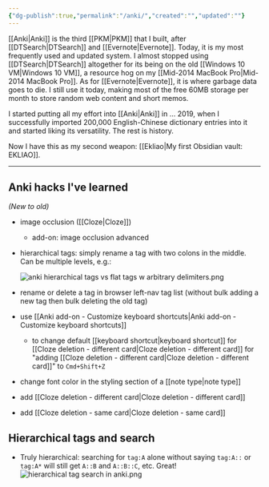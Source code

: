 ```yaml
---
{"dg-publish":true,"permalink":"/anki/","created":"","updated":""}
---
```



[[Anki\|Anki]] is the third [[PKM\|PKM]] that I built, after [[DTSearch\|DTSearch]] and [[Evernote\|Evernote]]. Today, it is my most frequently used and updated system. I almost stopped using [[DTSearch\|DTSearch]] altogether for its being on the old [[Windows 10 VM\|Windows 10 VM]], a resource hog on my [[Mid-2014 MacBook Pro\|Mid-2014 MacBook Pro]]. As for [[Evernote\|Evernote]], it is where garbage data goes to die. I still use it today, making most of the free 60MB storage per month to store random web content and short memos.

I started putting all my effort into [[Anki\|Anki]] in ... 2019, when I successfully imported 200,000 English-Chinese dictionary entries into it and started liking its versatility. The rest is history. 

Now I have this as my second weapon: [[Ekliao\|My first Obsidian vault: EKLIAO]].

---
## Anki hacks I've learned
*(New to old)*

- image occlusion ([[Cloze\|Cloze]])
	- add-on: image occlusion advanced
- hierarchical tags: simply rename a tag with two colons in the middle. Can be multiple levels, e.g.:

	![anki hierarchical tags vs flat tags w arbitrary delimiters.png](/img/user/_attachments/anki%20hierarchical%20tags%20vs%20flat%20tags%20w%20arbitrary%20delimiters.png)

- rename or delete a tag in browser left-nav tag list (without bulk adding a new tag then bulk deleting the old tag)
- use [[Anki add-on - Customize keyboard shortcuts\|Anki add-on - Customize keyboard shortcuts]]
	- to change default [[keyboard shortcut\|keyboard shortcut]] for [[Cloze deletion - different card\|Cloze deletion - different card]] for "adding [[Cloze deletion - different card\|Cloze deletion - different card]]" to `Cmd+Shift+Z`
- change font color in the styling section of a [[note type\|note type]]
- add [[Cloze deletion - different card\|Cloze deletion - different card]]
- add [[Cloze deletion - same card\|Cloze deletion - same card]]

## Hierarchical tags and search

- Truly hierarchical: searching for `tag:A` alone without saying `tag:A::` or `tag:A*` will still get `A::B` and `A::B::C`, etc. Great!
 ![hierarchical tag search in anki.png](/img/user/_attachments/hierarchical%20tag%20search%20in%20anki.png)
